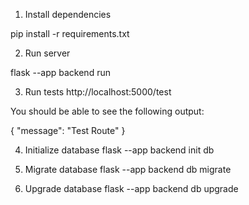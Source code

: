 1. Install dependencies

pip install -r requirements.txt

2. Run server

flask --app backend run

3. Run tests
http://localhost:5000/test

You should be able to see the following output:

{
  "message": "Test Route"
}

4. Initialize database
flask --app backend init db

5. Migrate database
flask --app backend db migrate

6. Upgrade database
flask --app backend db upgrade
